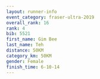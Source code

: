```yaml
---
layout: runner-info 
event_category: fraser-ultra-2019 
overall_rank: 16
rank: 4
bib: 5521
first_name: Gim Bee
last_name: Teh
distance: 50KM
category_km: 50KM
gender: Female
finish_time: 6-10-14
---
```

